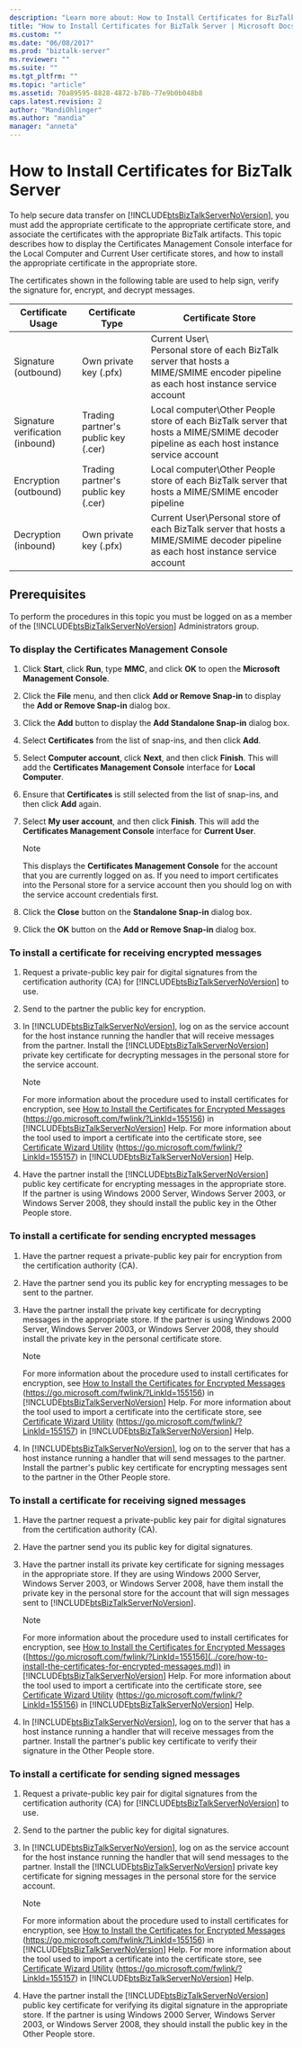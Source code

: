 ```yaml
---
description: "Learn more about: How to Install Certificates for BizTalk Server"
title: "How to Install Certificates for BizTalk Server | Microsoft Docs"
ms.custom: ""
ms.date: "06/08/2017"
ms.prod: "biztalk-server"
ms.reviewer: ""
ms.suite: ""
ms.tgt_pltfrm: ""
ms.topic: "article"
ms.assetid: 70a89595-8828-4872-b78b-77e9b0b048b8
caps.latest.revision: 2
author: "MandiOhlinger"
ms.author: "mandia"
manager: "anneta"
---
```

# How to Install Certificates for BizTalk Server
To help secure data transfer on [!INCLUDE[btsBizTalkServerNoVersion](../includes/btsbiztalkservernoversion-md.md)], you must add the appropriate certificate to the appropriate certificate store, and associate the certificates with the appropriate BizTalk artifacts. This topic describes how to display the Certificates Management Console interface for the Local Computer and Current User certificate stores, and how to install the appropriate certificate in the appropriate store.

 The certificates shown in the following table are used to help sign, verify the signature for, encrypt, and decrypt messages.

|Certificate Usage|Certificate Type|Certificate Store|
|-----------------------|----------------------|-----------------------|
|Signature (outbound)|Own private key (.pfx)|Current User\\<br />Personal store of each BizTalk server that hosts a MIME/SMIME encoder pipeline as each host instance service account|
|Signature verification (inbound)|Trading partner's public key (.cer)|Local computer\Other People store of each BizTalk server that hosts a MIME/SMIME decoder pipeline as each host instance service account|
|Encryption (outbound)|Trading partner's public key (.cer)|Local computer\Other People store of each BizTalk server that hosts a MIME/SMIME encoder pipeline|
|Decryption (inbound)|Own private key (.pfx)|Current User\Personal store of each BizTalk server that hosts a MIME/SMIME decoder pipeline as each host instance service account|

## Prerequisites
 To perform the procedures in this topic you must be logged on as a member of the [!INCLUDE[btsBizTalkServerNoVersion](../includes/btsbiztalkservernoversion-md.md)] Administrators group.

### To display the Certificates Management Console

1.  Click **Start**, click **Run**, type **MMC**, and click **OK** to open the **Microsoft Management Console**.

2.  Click the **File** menu, and then click **Add or Remove Snap-in** to display the **Add or Remove Snap-in** dialog box.

3.  Click the **Add** button to display the **Add Standalone Snap-in** dialog box.

4.  Select **Certificates** from the list of snap-ins, and then click **Add**.

5.  Select **Computer account**, click **Next**, and then click **Finish**. This will add the **Certificates Management Console** interface for **Local Computer**.

6.  Ensure that **Certificates** is still selected from the list of snap-ins, and then click **Add** again.

7.  Select **My user account**, and then click **Finish**. This will add the **Certificates Management Console** interface for **Current User**.

    > [!NOTE]
    >  This displays the **Certificates Management Console** for the account that you are currently logged on as. If you need to import certificates into the Personal store for a service account then you should log on with the service account credentials first.

8.  Click the **Close** button on the **Standalone Snap-in** dialog box.

9. Click the **OK** button on the **Add or Remove Snap-in** dialog box.

### To install a certificate for receiving encrypted messages

1. Request a private-public key pair for digital signatures from the certification authority (CA) for [!INCLUDE[btsBizTalkServerNoVersion](../includes/btsbiztalkservernoversion-md.md)] to use.

2. Send to the partner the public key for encryption.

3. In [!INCLUDE[btsBizTalkServerNoVersion](../includes/btsbiztalkservernoversion-md.md)], log on as the service account for the host instance running the handler that will receive messages from the partner. Install the [!INCLUDE[btsBizTalkServerNoVersion](../includes/btsbiztalkservernoversion-md.md)] private key certificate for decrypting messages in the personal store for the service account.

   > [!NOTE]
   >  For more information about the procedure used to install certificates for encryption, see [How to Install the Certificates for Encrypted Messages](../core/how-to-install-the-certificates-for-encrypted-messages.md) (<https://go.microsoft.com/fwlink/?LinkId=155156>) in [!INCLUDE[btsBizTalkServerNoVersion](../includes/btsbiztalkservernoversion-md.md)] Help. For more information about the tool used to import a certificate into the certificate store, see [Certificate Wizard Utility](../core/certificate-wizard-utility.md) (<https://go.microsoft.com/fwlink/?LinkId=155157>) in [!INCLUDE[btsBizTalkServerNoVersion](../includes/btsbiztalkservernoversion-md.md)] Help.

4. Have the partner install the [!INCLUDE[btsBizTalkServerNoVersion](../includes/btsbiztalkservernoversion-md.md)] public key certificate for encrypting messages in the appropriate store. If the partner is using Windows 2000 Server, Windows Server 2003, or Windows Server 2008, they should install the public key in the Other People store.

### To install a certificate for sending encrypted messages

1. Have the partner request a private-public key pair for encryption from the certification authority (CA).

2. Have the partner send you its public key for encrypting messages to be sent to the partner.

3. Have the partner install the private key certificate for decrypting messages in the appropriate store. If the partner is using Windows 2000 Server, Windows Server 2003, or Windows Server 2008, they should install the private key in the personal certificate store.

   > [!NOTE]
   >  For more information about the procedure used to install certificates for encryption, see [How to Install the Certificates for Encrypted Messages](../core/how-to-install-the-certificates-for-encrypted-messages.md) (<https://go.microsoft.com/fwlink/?LinkId=155156>) in [!INCLUDE[btsBizTalkServerNoVersion](../includes/btsbiztalkservernoversion-md.md)] Help. For more information about the tool used to import a certificate into the certificate store, see [Certificate Wizard Utility](../core/certificate-wizard-utility.md) (<https://go.microsoft.com/fwlink/?LinkId=155157>) in [!INCLUDE[btsBizTalkServerNoVersion](../includes/btsbiztalkservernoversion-md.md)] Help.

4. In [!INCLUDE[btsBizTalkServerNoVersion](../includes/btsbiztalkservernoversion-md.md)], log on to the server that has a host instance running a handler that will send messages to the partner. Install the partner's public key certificate for encrypting messages sent to the partner in the Other People store.

### To install a certificate for receiving signed messages

1. Have the partner request a private-public key pair for digital signatures from the certification authority (CA).

2. Have the partner send you its public key for digital signatures.

3. Have the partner install its private key certificate for signing messages in the appropriate store. If they are using Windows 2000 Server, Windows Server 2003, or Windows Server 2008, have them install the private key in the personal store for the account that will sign messages sent to [!INCLUDE[btsBizTalkServerNoVersion](../includes/btsbiztalkservernoversion-md.md)].

   > [!NOTE]
   >  For more information about the procedure used to install certificates for encryption, see [How to Install the Certificates for Encrypted Messages](../core/how-to-install-the-certificates-for-encrypted-messages.md) ([https://go.microsoft.com/fwlink/?LinkId=155156](../core/how-to-install-the-certificates-for-encrypted-messages.md)) in [!INCLUDE[btsBizTalkServerNoVersion](../includes/btsbiztalkservernoversion-md.md)] Help. For more information about the tool used to import a certificate into the certificate store, see [Certificate Wizard Utility](../core/certificate-wizard-utility.md) (<https://go.microsoft.com/fwlink/?LinkId=155156>) in [!INCLUDE[btsBizTalkServerNoVersion](../includes/btsbiztalkservernoversion-md.md)] Help.

4. In [!INCLUDE[btsBizTalkServerNoVersion](../includes/btsbiztalkservernoversion-md.md)], log on to the server that has a host instance running a handler that will receive messages from the partner. Install the partner's public key certificate to verify their signature in the Other People store.

### To install a certificate for sending signed messages

1. Request a private-public key pair for digital signatures from the certification authority (CA) for [!INCLUDE[btsBizTalkServerNoVersion](../includes/btsbiztalkservernoversion-md.md)] to use.

2. Send to the partner the public key for digital signatures.

3. In [!INCLUDE[btsBizTalkServerNoVersion](../includes/btsbiztalkservernoversion-md.md)], log on as the service account for the host instance running the handler that will send messages to the partner. Install the [!INCLUDE[btsBizTalkServerNoVersion](../includes/btsbiztalkservernoversion-md.md)] private key certificate for signing messages in the personal store for the service account.

   > [!NOTE]
   >  For more information about the procedure used to install certificates for encryption, see [How to Install the Certificates for Encrypted Messages](../core/how-to-install-the-certificates-for-encrypted-messages.md) (<https://go.microsoft.com/fwlink/?LinkId=155156>) in [!INCLUDE[btsBizTalkServerNoVersion](../includes/btsbiztalkservernoversion-md.md)] Help. For more information about the tool used to import a certificate into the certificate store, see [Certificate Wizard Utility](../core/certificate-wizard-utility.md) (<https://go.microsoft.com/fwlink/?LinkId=155157>) in [!INCLUDE[btsBizTalkServerNoVersion](../includes/btsbiztalkservernoversion-md.md)] Help.

4. Have the partner install the [!INCLUDE[btsBizTalkServerNoVersion](../includes/btsbiztalkservernoversion-md.md)] public key certificate for verifying its digital signature in the appropriate store. If the partner is using Windows 2000 Server, Windows Server 2003, or Windows Server 2008, they should install the public key in the Other People store.